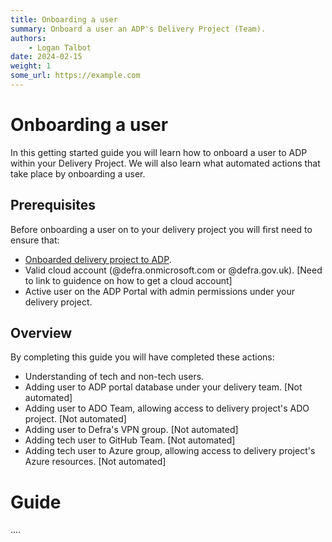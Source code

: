 ```yaml
---
title: Onboarding a user
summary: Onboard a user an ADP's Delivery Project (Team).
authors:
    - Logan Talbot
date: 2024-02-15
weight: 1
some_url: https://example.com
---
```

# Onboarding a user

In this getting started guide you will learn how to onboard a user to ADP within your Delivery Project. We will also learn what automated actions that take place by onboarding a user.

## Prerequisites

Before onboarding a user on to your delivery project you will first need to ensure that:

- [Onboarded delivery project to ADP](onboarding-a-delivery-project.md).
- Valid cloud account (@defra.onmicrosoft.com or @defra.gov.uk). [Need to link to guidence on how to get a cloud account]
- Active user on the ADP Portal with admin permissions under your delivery project.

## Overview

By completing this guide you will have completed these actions:

- Understanding of tech and non-tech users.
- Adding user to ADP portal database under your delivery team. [Not automated]
- Adding user to ADO Team, allowing access to delivery project's ADO project. [Not automated]
- Adding user to Defra's VPN group. [Not automated]
- Adding tech user to GitHub Team. [Not automated]
- Adding tech user to Azure group, allowing access to delivery project's Azure resources. [Not automated]


# Guide

....
